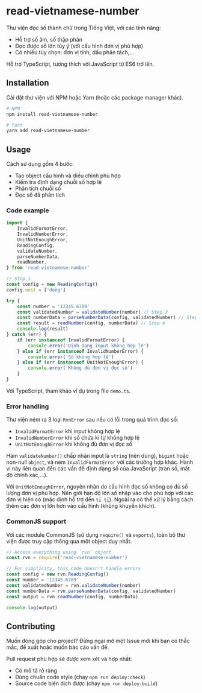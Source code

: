 # read-vietnamese-number

Thư viện đọc số thành chữ trong Tiếng Việt, với các tính năng:

- Hỗ trợ số âm, số thập phân
- Đọc được số lớn tùy ý (với cấu hình đơn vị phù hợp)
- Có nhiều tùy chọn: đơn vị tính, dấu phân tách,...

Hỗ trợ TypeScript, tương thích với JavaScript từ ES6 trở lên.

## Installation

Cài đặt thư viện với NPM hoặc Yarn (hoặc các package manager khác).

```bash
# NPM
npm install read-vietnamese-number

# Yarn
yarn add read-vietnamese-number
```

## Usage

Cách sử dụng gồm 4 bước:

- Tạo object cấu hình và điều chỉnh phù hợp
- Kiểm tra định dạng chuỗi số hợp lệ
- Phân tích chuỗi số
- Đọc số đã phân tích

### Code example

```js
import {
	InvalidFormatError,
	InvalidNumberError,
	UnitNotEnoughError,
	ReadingConfig,
	validateNumber,
	parseNumberData,
	readNumber,
} from 'read-vietnamese-number'

// Step 1
const config = new ReadingConfig()
config.unit = ['đồng']

try {
	const number = '12345.6789'
	const validatedNumber = validateNumber(number) // Step 2
	const numberData = parseNumberData(config, validatedNumber) // Step 3
	const result = readNumber(config, numberData) // Step 4
	console.log(result)
} catch (err) {
	if (err instanceof InvalidFormatError) {
		console.error('Định dạng input không hợp lệ')
	} else if (err instanceof InvalidNumberError) {
		console.error('Số không hợp lệ')
	} else if (err instanceof UnitNotEnoughError) {
		console.error('Không đủ đơn vị đọc số')
	}
}
```

Với TypeScript, tham khảo ví dụ trong file `demo.ts`.

### Error handling

Thư viện ném ra 3 loại `RvnError` sau nếu có lỗi trong quá trình đọc số:

- `InvalidFormatError` khi input không hợp lệ
- `InvalidNumberError` khi số chứa kí tự không hợp lệ
- `UnitNotEnoughError` khi không đủ đơn vị đọc số

Hàm `validateNumber()` chấp nhận input là `string` (nên dùng), `bigint` hoặc non-null `object`, và ném `InvalidFormatError` với các trường hợp khác.
Hành vi này liên quan đến các vấn đề định dạng số của JavaScript (tràn số, mất độ chính xác,...).

Với `UnitNotEnoughError`, nguyên nhân do cấu hình đọc số không có đủ số lượng đơn vị phù hợp.
Nên giới hạn độ lớn số nhập vào cho phù hợp với các đơn vị hiện có (mặc định hỗ trợ đến `tỉ tỉ`).
Ngoài ra có thể xử lý bằng cách thêm các đơn vị lớn hơn vào cấu hình (không khuyến khích).

### CommonJS support

Với các module CommonJS (sử dụng `require()` và `exports`), toàn bộ thư viện được truy cập thông qua một object duy nhất.

```js
// Access everything using `rvn` object
const rvn = require('read-vietnamese-number')

// For simplicity, this code doesn't handle errors
const config = new rvn.ReadingConfig()
const number = '12345.6789'
const validatedNumber = rvn.validateNumber(number)
const numberData = rvn.parseNumberData(config, validatedNumber)
const output = rvn.readNumber(config, numberData)

console.log(output)
```

## Contributing

Muốn đóng góp cho project?
Đừng ngại mở một Issue mới khi bạn có thắc mắc, đề xuất hoặc muốn báo cáo vấn đề.

Pull request phù hợp sẽ được xem xét và hợp nhất:

- Có mô tả rõ ràng
- Đúng chuẩn code style (chạy `npm run deploy:check`)
- Source code biên dịch được (chạy `npm run deploy:build`)
